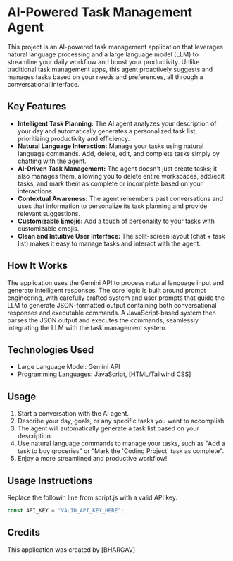 # AI-Powered Task Management Agent

This project is an AI-powered task management application that leverages natural language processing and a large language model (LLM) to streamline your daily workflow and boost your productivity. Unlike traditional task management apps, this agent proactively suggests and manages tasks based on your needs and preferences, all through a conversational interface.

## Key Features

*   **Intelligent Task Planning:** The AI agent analyzes your description of your day and automatically generates a personalized task list, prioritizing productivity and efficiency.
*   **Natural Language Interaction:** Manage your tasks using natural language commands. Add, delete, edit, and complete tasks simply by chatting with the agent.
*   **AI-Driven Task Management:** The agent doesn't just create tasks; it also manages them, allowing you to delete entire workspaces, add/edit tasks, and mark them as complete or incomplete based on your interactions.
*   **Contextual Awareness:** The agent remembers past conversations and uses that information to personalize its task planning and provide relevant suggestions.
*   **Customizable Emojis:** Add a touch of personality to your tasks with customizable emojis.
*   **Clean and Intuitive User Interface:** The split-screen layout (chat + task list) makes it easy to manage tasks and interact with the agent.

## How It Works

The application uses the Gemini API to process natural language input and generate intelligent responses. The core logic is built around prompt engineering, with carefully crafted system and user prompts that guide the LLM to generate JSON-formatted output containing both conversational responses and executable commands. A JavaScript-based system then parses the JSON output and executes the commands, seamlessly integrating the LLM with the task management system.

## Technologies Used

*   Large Language Model: Gemini API
*   Programming Languages: JavaScript, [HTML/Tailwind CSS]


## Usage

1.  Start a conversation with the AI agent.
2.  Describe your day, goals, or any specific tasks you want to accomplish.
3.  The agent will automatically generate a task list based on your description.
4.  Use natural language commands to manage your tasks, such as "Add a task to buy groceries" or "Mark the 'Coding Project' task as complete".
5.  Enjoy a more streamlined and productive workflow!

## Usage Instructions
 Replace the followin line from script.js with a valid API key.
 ```Javascript
const API_KEY = "VALID_API_KEY_HERE";
```


## Credits
This application was created by [BHARGAV]
